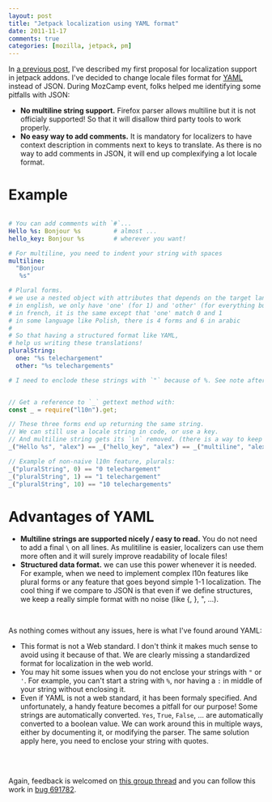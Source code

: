 ```yaml
---
layout: post
title: "Jetpack localization using YAML format"
date: 2011-11-17
comments: true
categories: [mozilla, jetpack, pm]
---
```

In [a previous post](/post/2011/10/31/jetpack-localization/), I've described my first proposal for localization support in jetpack addons. I've decided to change locale files format for [YAML](http://en.wikipedia.org/wiki/YAML) instead of JSON. During MozCamp event, folks helped me identifying some pitfalls with JSON:

 - **No multiline string support.** Firefox parser allows multiline but it is not officialy supported! So that it will disallow third party tools to work properly.
 - **No easy way to add comments.** It is mandatory for localizers to have context description in comments next to keys to translate. As there is no way to add comments in JSON, it will end up complexifying a lot locale format.

Example
=======

``` yaml French locale file in YAML format

# You can add comments with `#`...
Hello %s: Bonjour %s         # almost ...
hello_key: Bonjour %s        # wherever you want!

# For multiline, you need to indent your string with spaces
multiline:
  "Bonjour
   %s"

# Plural forms.
# we use a nested object with attributes that depends on the target language
# in english, we only have 'one' (for 1) and 'other' (for everything but 1)
# in french, it is the same except that 'one' match 0 and 1
# in some language like Polish, there is 4 forms and 6 in arabic
#
# So that having a structured format like YAML,
# help us writing these translations!
pluralString:
  one: "%s telechargement"
  other: "%s telechargements"

# I need to enclode these strings with `"` because of %. See note after.
```

``` javascript Addon code

// Get a reference to `_` gettext method with:
const _ = require("l10n").get;

// These three forms end up returning the same string.
// We can still use a locale string in code, or use a key.
// And multiline string gets its `\n` removed. (there is a way to keep them)
_("Hello %s", "alex") == _("hello_key", "alex") == _("multiline", "alex")

// Example of non-naive l10n feature, plurals:
_("pluralString", 0) == "0 telechargement"
_("pluralString", 1) == "1 telechargement"
_("pluralString", 10) == "10 telechargements"

```

Advantages of YAML
==================

- **Multiline strings are supported nicely / easy to read.** You do not need to add a final `\` on all lines. As mulitiline is easier, localizers can use them more often and it will surely improve readability of locale files!
- **Structured data format.** we can use this power whenever it is needed. For example, when we need to implement complex l10n features like plural forms or any feature that goes beyond simple 1-1 localization. The cool thing if we compare to JSON is that even if we define structures, we keep a really simple format with no noise (like {, }, ", ...).

<br/> 

As nothing comes without any issues, here is what I've found around YAML:

 - This format is not a Web standard. I don't think it makes much sense to avoid using it because of that. We are clearly missing a standardized format for localization in the web world.
 - You may hit some issues when you do not enclose your strings with `"` or `'`. For example, you can't start a string with `%`, nor having a `:` in middle of your string without enclosing it.
 - Even if YAML is not a web standard, it has been formaly specified. And unfortunately, a handy feature becomes a pitfall for our purpose! Some strings are automatically converted. `Yes`, `True`, `False`, ... are automatically converted to a boolean value. We can work around this in multiple ways, either by documenting it, or modifying the parser. The same solution apply here, you need to enclose your string with quotes.

<br/><br/>

Again, feedback is welcomed on [this group thread](https://groups.google.com/group/mozilla-labs-jetpack/t/da50c6dac33b445b) and you can follow this work in [bug 691782](https://bugzilla.mozilla.org/show_bug.cgi?id=691782).


